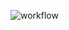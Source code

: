 ![workflow](https://github.com/tanakamura/parallel-directory-traverse-utils/actions/workflows/rust.yml/badge.svg)
